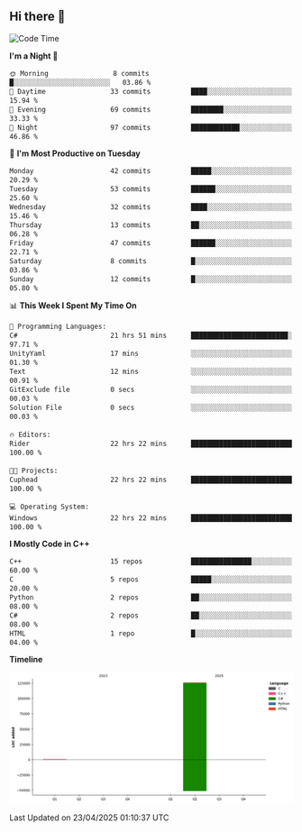 ## Hi there 👋

<!--
**wxrstvrsn/wxrstvrsn** is a ✨ _special_ ✨ repository because its `README.md` (this file) appears on your GitHub profile.

Here are some ideas to get you started:

- 🔭 I’m currently working on ...
- 🌱 I’m currently learning ...
- 👯 I’m looking to collaborate on ...
- 🤔 I’m looking for help with ...
- 💬 Ask me about ...
- 📫 How to reach me: ...
- 😄 Pronouns: ...
- ⚡ Fun fact: ...
-->
<!--START_SECTION:waka-->
![Code Time](http://img.shields.io/badge/Code%20Time-36%20hrs%2012%20mins-blue)

**I'm a Night 🦉** 

```text
🌞 Morning                8 commits           █░░░░░░░░░░░░░░░░░░░░░░░░   03.86 % 
🌆 Daytime                33 commits          ████░░░░░░░░░░░░░░░░░░░░░   15.94 % 
🌃 Evening                69 commits          ████████░░░░░░░░░░░░░░░░░   33.33 % 
🌙 Night                  97 commits          ████████████░░░░░░░░░░░░░   46.86 % 
```
📅 **I'm Most Productive on Tuesday** 

```text
Monday                   42 commits          █████░░░░░░░░░░░░░░░░░░░░   20.29 % 
Tuesday                  53 commits          ██████░░░░░░░░░░░░░░░░░░░   25.60 % 
Wednesday                32 commits          ████░░░░░░░░░░░░░░░░░░░░░   15.46 % 
Thursday                 13 commits          ██░░░░░░░░░░░░░░░░░░░░░░░   06.28 % 
Friday                   47 commits          ██████░░░░░░░░░░░░░░░░░░░   22.71 % 
Saturday                 8 commits           █░░░░░░░░░░░░░░░░░░░░░░░░   03.86 % 
Sunday                   12 commits          █░░░░░░░░░░░░░░░░░░░░░░░░   05.80 % 
```


📊 **This Week I Spent My Time On** 

```text
💬 Programming Languages: 
C#                       21 hrs 51 mins      ████████████████████████░   97.71 % 
UnityYaml                17 mins             ░░░░░░░░░░░░░░░░░░░░░░░░░   01.30 % 
Text                     12 mins             ░░░░░░░░░░░░░░░░░░░░░░░░░   00.91 % 
GitExclude file          0 secs              ░░░░░░░░░░░░░░░░░░░░░░░░░   00.03 % 
Solution File            0 secs              ░░░░░░░░░░░░░░░░░░░░░░░░░   00.03 % 

🔥 Editors: 
Rider                    22 hrs 22 mins      █████████████████████████   100.00 % 

🐱‍💻 Projects: 
Cuphead                  22 hrs 22 mins      █████████████████████████   100.00 % 

💻 Operating System: 
Windows                  22 hrs 22 mins      █████████████████████████   100.00 % 
```

**I Mostly Code in C++** 

```text
C++                      15 repos            ███████████████░░░░░░░░░░   60.00 % 
C                        5 repos             █████░░░░░░░░░░░░░░░░░░░░   20.00 % 
Python                   2 repos             ██░░░░░░░░░░░░░░░░░░░░░░░   08.00 % 
C#                       2 repos             ██░░░░░░░░░░░░░░░░░░░░░░░   08.00 % 
HTML                     1 repo              █░░░░░░░░░░░░░░░░░░░░░░░░   04.00 % 
```



**Timeline**

![Lines of Code chart](https://raw.githubusercontent.com/wxrstvrsn/wxrstvrsn/main/assets/bar_graph.png)


 Last Updated on 23/04/2025 01:10:37 UTC
<!--END_SECTION:waka-->
